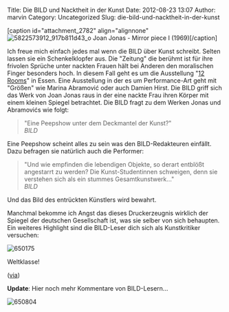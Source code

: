 Title: Die BILD und Nacktheit in der Kunst
Date: 2012-08-23 13:07
Author: marvin
Category: Uncategorized
Slug: die-bild-und-nacktheit-in-der-kunst

[caption id="attachment\_2782" align="alignnone"
![5822573912_917b811d43_o]({filename}/images/5822573912_917b811d43_o.jpg)
Joan Jonas - Mirror piece I (1969)[/caption]

Ich freue mich einfach jedes mal wenn die BILD über Kunst schreibt.
Selten lassen sie ein Schenkelklopfer aus. Die "Zeitung" die berühmt ist
für ihre frivolen Sprüche unter nackten Frauen hält bei Anderen den
moralischen Finger besonders hoch. In diesem Fall geht es um die
Ausstellung "[12
Rooms](http://www.ruhrtriennale.de/de/programm/produktionen/12-rooms/)"
in Essen. Eine Ausstellung in der es um Performance-Art geht mit
"Größen" wie Marina Abramović oder auch Damien Hirst. Die BILD griff
sich das Werk von Joan Jonas raus in der eine nackte Frau ihren Körper
mit einem kleinen Spiegel betrachtet. Die BILD fragt zu dem Werken Jonas
und Abramovićs wie folgt:

> "Eine Peepshow unter dem Deckmantel der Kunst?"  
>  <cite>BILD</cite>

Eine Peepshow scheint alles zu sein was den BILD-Redakteuren einfällt.
Dazu befragen sie natürlich auch die Performer:

> "Und wie empfinden die lebendigen Objekte, so derart entblößt
> angestarrt zu werden? Die Kunst-Studentinnen schweigen, denn sie
> verstehen sich als ein stummes Gesamtkunstwerk..."  
>  <cite>BILD</cite>

Und das Bild des entrückten Künstlers wird bewahrt.

Manchmal bekomme ich Angst das dieses Druckerzeugnis wirklich der
Spiegel der deutschen Gesellschaft ist, was sie selber von sich
behaupten. Ein weiteres Highlight sind die BILD-Leser dich sich als
Kunstkritiker versuchen:

![650175]({filename}/images/650175.jpg)

Weltklasse!

([via](http://www.bild.de/regional/ruhrgebiet/ausstellung/peep-show-im-museum-25781366.bild.html))

**Update**: Hier noch mehr Kommentare von BILD-Lesern...

![650804]({filename}/images/650804.jpg)

